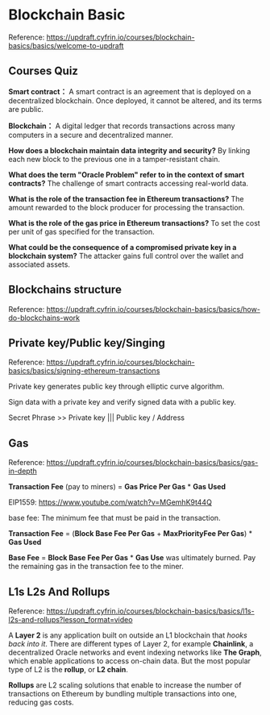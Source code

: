 # Blockchain Basic
Reference: https://updraft.cyfrin.io/courses/blockchain-basics/basics/welcome-to-updraft
## Courses Quiz

**Smart contract：** A smart contract is an agreement that is deployed on a decentralized blockchain. Once deployed, it cannot be altered, and its terms are public.

**Blockchain：** A digital ledger that records transactions across many computers in a secure and decentralized manner.

**How does a blockchain maintain data integrity and security?** By linking each new block to the previous one in a tamper-resistant chain.

**What does the term "Oracle Problem" refer to in the context of smart contracts?** The challenge of smart contracts accessing real-world data.

**What is the role of the transaction fee in Ethereum transactions?** The amount rewarded to the block producer for processing the transaction.

**What is the role of the gas price in Ethereum transactions?** To set the cost per unit of gas specified for the transaction.

**What could be the consequence of a compromised private key in a blockchain system?** The attacker gains full control over the wallet and associated assets.

## Blockchains structure

Reference: https://updraft.cyfrin.io/courses/blockchain-basics/basics/how-do-blockchains-work

## Private key/Public key/Singing

Reference: https://updraft.cyfrin.io/courses/blockchain-basics/basics/signing-ethereum-transactions

Private key generates public key through elliptic curve algorithm.

Sign data with a private key and verify signed data with a public key.

Secret Phrase >> Private key ||| Public key / Address  

## Gas
Reference: https://updraft.cyfrin.io/courses/blockchain-basics/basics/gas-in-depth

**Transaction Fee** (pay to miners) = **Gas Price Per Gas** * **Gas Used**

EIP1559: https://www.youtube.com/watch?v=MGemhK9t44Q

base fee: The minimum fee that must be paid in the transaction.

**Transaction Fee** = (**Block Base Fee Per Gas** + **MaxPriorityFee Per Gas**) * **Gas Used**

**Base Fee** = **Block Base Fee Per Gas** * **Gas Use**  was ultimately burned. Pay the remaining gas in the transaction fee to the miner.

## L1s L2s And Rollups

Reference: https://updraft.cyfrin.io/courses/blockchain-basics/basics/l1s-l2s-and-rollups?lesson_format=video

A **Layer 2** is any application built on outside an L1 blockchain that _hooks back into it_. There are different types of Layer 2, for example **Chainlink**, a decentralized Oracle networks and event indexing networks like **The Graph**, which enable applications to access on-chain data. But the most popular type of L2 is the **rollup**, or **L2 chain**.

**Rollups** are L2 scaling solutions that enable to increase the number of transactions on Ethereum by bundling multiple transactions into one, reducing gas costs.







